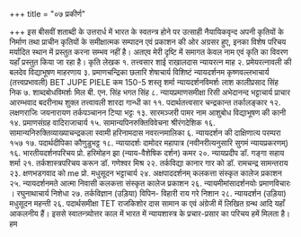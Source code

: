 +++
title = "०७ प्रकीर्ण"

+++
इस बीसवीं शताब्दी के उत्तरार्ध में भारत के स्वतन्त्र होने पर उत्साही नैयायिकवृन्द अपनी कृतियों के निर्माण तथा प्राचीन कृतियों के समीक्षात्मक सम्पादन एवं प्रकाशन की ओर अग्रसर हुए, इनका विशेष परिचय मर्यादित स्थान में प्रस्तुत करना सम्भव नहीं है। अतएव मेरी दृष्टि में समागत केवल नाम एवं कृति का विवरण यहाँ प्रस्तुत किया जा रहा है।
कृति
लेखक १. तत्त्वसार
शाई राखालदास न्यायरत्न माह २. प्रमेयरत्नावली की बलदेव विद्याभूषण माहरणाय ३. प्रमाणचन्द्रिका
छलारि शेषाचार्य विशिष्टं न्यायदर्शनम
कृष्णवल्लभाचार्य (तत्त्वप्रभावली)
BET JUPE PIELE
कम 150-5
शस्तृ शर्मा न्यायदर्शनविमर्शः लाश
कालीप्रसाद सिंह
निक ७. शाब्दबोधविमर्शः मिल बी. एन. सिंह भगत सिंह ८. न्यायप्रमाणसमीक्षा रिसी अभेदानन्द भट्टाचार्य प्राचार
आरम्भवाद
बदरीनाथ शुक्ल तत्त्वावली
शारदा गान्धी
का ११. पदार्थतत्त्वसार
चन्द्रकान्त तर्कालङ्कार १२. लक्षणराजिः
जयनारायण तर्कपञ्चानन टिप्पा भट्टः १३. सारमञ्जरी पामर नाम आशुबोध विद्याभूषण की कानी १४. प्रमाणसंग्रह
वादिराजाचार्य १५. सामान्यपिनरुक्तिविवेचना
श्रीरंगदेशिक १६. सामान्यनिरुक्तिव्याख्याचन्द्रकला स्वामी हरिनामदास
नवरत्नमालिका
६.
न्यायदर्शन की दाक्षिणात्य परम्परा
१५७
१७. पदार्थदीपिका
कौणुडुभट्ट १८. न्यायादर्शः
दामोदर महापात्र (नवीनरीत्यनुसारि सुगमं न्यायप्रकरणम्) १६. भारतीयदर्शनपरिचय
प्रो. हरिमोहन झा (न्याय-वैशेषिक दर्शन) कमर २०. न्यायप्रदीप
डॉ. गङ्गा सहाय शर्मा २१. तर्कशास्त्रपरिचय करून डॉ. गणेश्वर मिश्र २२. तर्कविद्या कानार गार को डॉ. रामचन्द्र सामन्तराय २३. क्षणभडगवाद
को me
प्रो. मधुसूदन भट्टाचार्य २४. अक्षपाददर्शनम्
कलकत्ता संस्कृत कालेज प्रकाशन २५. न्यायदर्शनमते आत्मा निवासी कलकत्ता संस्कृत कालेज प्रकाशन २६. न्यायमीमांसादर्शनयोः प्रमाणविचारः । रघुनाथाचार्य
निशेधा २७. तर्कविज्ञान (उड़िया)
विपिन- विहारी राय गरे निशान
२८. न्यायदर्शन (उड़िया)
मधुसूदन महन्ती २६. पदार्थसमीक्षा TET राजकिशोर दास सामान क एवं अंग्रेजी में लिखित ग्रन्थ आदि यहाँ आकलनीय हैं। इससे स्वातन्त्र्योत्तर काल में
भारत में न्यायशास्त्र के प्रचार-प्रसार का परिचय हमें मिलता है। हम

